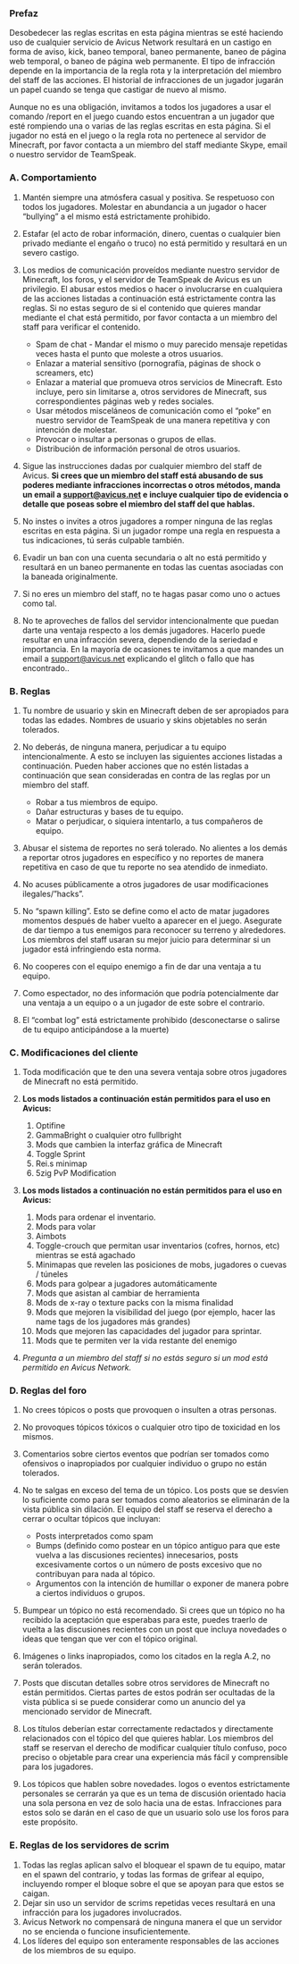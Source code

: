 ### Prefaz

Desobedecer las reglas escritas en esta página mientras se esté haciendo uso de cualquier servicio de Avicus Network resultará en un castigo en forma de aviso, kick, baneo temporal, baneo permanente, baneo de página web temporal, o baneo de página web permanente. El tipo de infracción depende en la importancia de la regla rota y la interpretación del miembro del staff de las acciones. El historial de infracciones de un jugador jugarán un papel cuando se tenga que castigar de nuevo al mismo.

Aunque no es una obligación, invitamos a todos los jugadores a usar el comando /report en el juego cuando estos encuentran a un jugador que esté rompiendo una o varias de las reglas escritas en esta página. Si el jugador no está en el juego o la regla rota no pertenece al servidor de Minecraft, por favor contacta a un miembro del staff mediante Skype, email o nuestro servidor de TeamSpeak.


### A. Comportamiento

1. Mantén siempre una atmósfera casual y positiva. Se respetuoso con todos los jugadores. Molestar en abundancia a un jugador o hacer “bullying” a el mismo está estrictamente prohibido.
2. Estafar (el acto de robar información, dinero, cuentas o cualquier bien privado mediante el engaño o truco) no está permitido y resultará en un severo castigo.
3. Los medios de comunicación proveídos mediante nuestro servidor de Minecraft, los foros, y el servidor de TeamSpeak de Avicus es un privilegio. El abusar estos medios o hacer o involucrarse en cualquiera de las acciones listadas a continuación está estrictamente contra las reglas. Si no estas seguro de si el contenido que quieres mandar mediante el chat está permitido, por favor contacta a un miembro del staff para verificar el contenido.
    - Spam de chat - Mandar el mismo o muy parecido mensaje repetidas veces hasta el punto que moleste a otros usuarios.
    - Enlazar a material sensitivo (pornografía, páginas de shock o screamers, etc)
    - Enlazar a material que promueva otros servicios de Minecraft. Esto incluye, pero sin limitarse a, otros servidores de Minecraft, sus correspondientes páginas web y redes sociales.
    - Usar métodos misceláneos de comunicación como el “poke” en nuestro servidor de TeamSpeak de una manera repetitiva y con intención de molestar.
    - Provocar o insultar a personas o grupos de ellas.
    - Distribución de información personal de otros usuarios.

4. Sigue las instrucciones dadas por cualquier miembro del staff de Avicus. **Si crees que un miembro del staff está abusando de sus poderes mediante infracciones incorrectas o otros métodos, manda un email a [support@avicus.net](mailto:support@avicus.net) e incluye cualquier tipo de evidencia o detalle que poseas sobre el miembro del staff del que hablas.**
5. No instes o invites a otros jugadores a romper ninguna de las reglas escritas en esta página. Si un jugador rompe una regla en respuesta a tus indicaciones, tú serás culpable también.
6. Evadir un ban con una cuenta secundaria o alt no está permitido y resultará en un baneo permanente en todas las cuentas asociadas con la baneada originalmente.
7. Si no eres un miembro del staff, no te hagas pasar como uno o actues como tal.
8. No te aproveches de fallos del servidor intencionalmente que puedan darte una ventaja respecto a los demás jugadores. Hacerlo puede resultar en una infracción severa, dependiendo de la seriedad e importancia. En la mayoría de ocasiones te invitamos a que mandes un email a [support@avicus.net](mailto:support@avicus.net) explicando el glitch o fallo que has encontrado..
  

### B. Reglas

1. Tu nombre de usuario y skin en Minecraft deben de ser apropiados para todas las edades. Nombres de usuario y skins objetables no serán tolerados.
2. No deberás, de ninguna manera, perjudicar a tu equipo intencionalmente. A esto se incluyen las siguientes acciones listadas a continuación. Pueden haber acciones que no estén listadas a continuación que sean consideradas en contra de las reglas por un miembro del staff.
    - Robar a tus miembros de equipo.
    - Dañar estructuras y bases de tu equipo.
    - Matar o perjudicar, o siquiera intentarlo, a tus compañeros de equipo.

3. Abusar el sistema de reportes no será tolerado. No alientes a los demás a reportar otros jugadores en específico y no reportes de manera repetitiva en caso de que tu reporte no sea atendido de inmediato.
4. No acuses públicamente a otros jugadores de usar modificaciones ilegales/”hacks”.
5. No “spawn killing”. Esto se define como el acto de matar jugadores momentos después de haber vuelto a aparecer en el juego. Asegurate de dar tiempo a tus enemigos para reconocer su terreno y alrededores. Los miembros del staff usaran su mejor juicio para determinar si un jugador está infringiendo esta norma.
6. No cooperes con el equipo enemigo a fin de dar una ventaja a tu equipo.
7. Como espectador, no des información  que podría potencialmente dar una ventaja a un equipo o a un jugador de este sobre el contrario.
8. El “combat log” está estrictamente prohibido (desconectarse o salirse de tu equipo anticipándose a la muerte)
  

### C. Modificaciones del cliente

1. Toda modificación que te den una severa ventaja sobre otros jugadores de Minecraft no está permitido.
2. **Los mods listados a continuación están permitidos para el uso en Avicus:**
    1. Optifine
    2. GammaBright o cualquier otro fullbright
    3. Mods que cambien la interfaz gráfica de Minecraft
    4. Toggle Sprint
    5. Rei.s minimap
    6. 5zig PvP Modification

3. **Los mods listados a continuación no están permitidos para el uso en Avicus:**
    1. Mods para ordenar el inventario.
    2. Mods para volar
    3. Aimbots
    4. Toggle-crouch que permitan usar inventarios (cofres, hornos, etc) mientras se está agachado
    5. Minimapas que revelen las posiciones de mobs, jugadores o cuevas / túneles
    6. Mods para golpear a jugadores automáticamente
    7. Mods que asistan al cambiar de herramienta
    8. Mods de x-ray o texture packs con la misma finalidad
    9. Mods que mejoren la visibilidad del juego (por ejemplo, hacer las name tags de los jugadores más grandes)
    10. Mods que mejoren las capacidades del jugador para sprintar.
    11. Mods que te permiten ver la vida restante del enemigo

4. _Pregunta a un miembro del staff si no estás seguro si un mod está permitido en Avicus Network._
  

### D. Reglas del foro

1. No crees tópicos o posts que provoquen o insulten a otras personas. 
2. No provoques tópicos tóxicos o cualquier otro tipo de toxicidad en los mismos.
3. Comentarios sobre ciertos eventos que podrían ser tomados como ofensivos o inapropiados por cualquier individuo o grupo no están tolerados.
4. No te salgas en exceso del tema de un tópico. Los posts que se desvíen lo suficiente como para ser tomados como aleatorios se eliminarán de la vista pública sin dilación. El equipo del staff se reserva el derecho a cerrar o ocultar tópicos que incluyan:
    - Posts interpretados como spam
    - Bumps (definido como postear en un tópico antiguo para que este vuelva a las discusiones recientes) innecesarios, posts excesivamente cortos o un número de posts excesivo que no contribuyan para nada al tópico.
    - Argumentos con la intención de humillar o exponer de manera pobre a ciertos individuos o grupos.

5. Bumpear un tópico no está recomendado. Si crees que un tópico no ha recibido la aceptación que esperabas para este, puedes traerlo de vuelta a las discusiones recientes con un post que incluya novedades o ideas que tengan que ver con el tópico original.
6. Imágenes o links inapropiados, como los citados en la regla A.2, no serán tolerados.
7. Posts que discutan detalles sobre otros servidores de Minecraft no están permitidos. Ciertas partes de estos podrán ser ocultadas de la vista pública si se puede considerar como un anuncio del ya mencionado servidor de Minecraft.
8. Los títulos deberían estar correctamente redactados y directamente relacionados con el tópico del que quieres hablar. Los miembros del staff se reservan el derecho de modificar cualquier título confuso, poco preciso o objetable para crear una experiencia más fácil y comprensible para los jugadores.
9. Los tópicos que hablen sobre novedades. logos o eventos estrictamente personales se cerrarán ya que es un tema de discusión orientado hacia una sola persona en vez de solo hacia una de estas. Infracciones para estos solo se darán en el caso de que un usuario solo use los foros para este propósito.
  

### E. Reglas de los servidores de scrim

1. Todas las reglas aplican salvo el bloquear el spawn de tu equipo, matar en el spawn del contrario, y todas las formas de grifear al equipo, incluyendo romper el bloque sobre el que se apoyan para que estos se caigan.
2. Dejar sin uso un servidor de scrims repetidas veces resultará en una infracción para los jugadores involucrados.
3. Avicus Network no compensará de ninguna manera el que un servidor no se encienda o funcione insuficientemente.
4. Los líderes del equipo son enteramente responsables de las acciones de los miembros de su equipo. 
